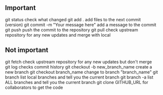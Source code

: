 ## Important
git status 				 check what changed
git add .  				 add files to the next commit (version)
git commit -m "Your message here"	 add a message to the commit
git push				 push the commit to the repository
git pull				 check upstream repository for any new updates and merge with local


## Not important
git fetch	                         check upstream repository for any new updates but don't merge
git log					 checks commit history
git checkout -b new_branch_name 	 create a new branch
git checkout branch_name		 change to branch "branch_name"
git branch				 list local branches and tell you the current branch
git branch -a				 list ALL branches and tell you the current branch
git clone GITHUB_URL			 for collaborators to get the code
